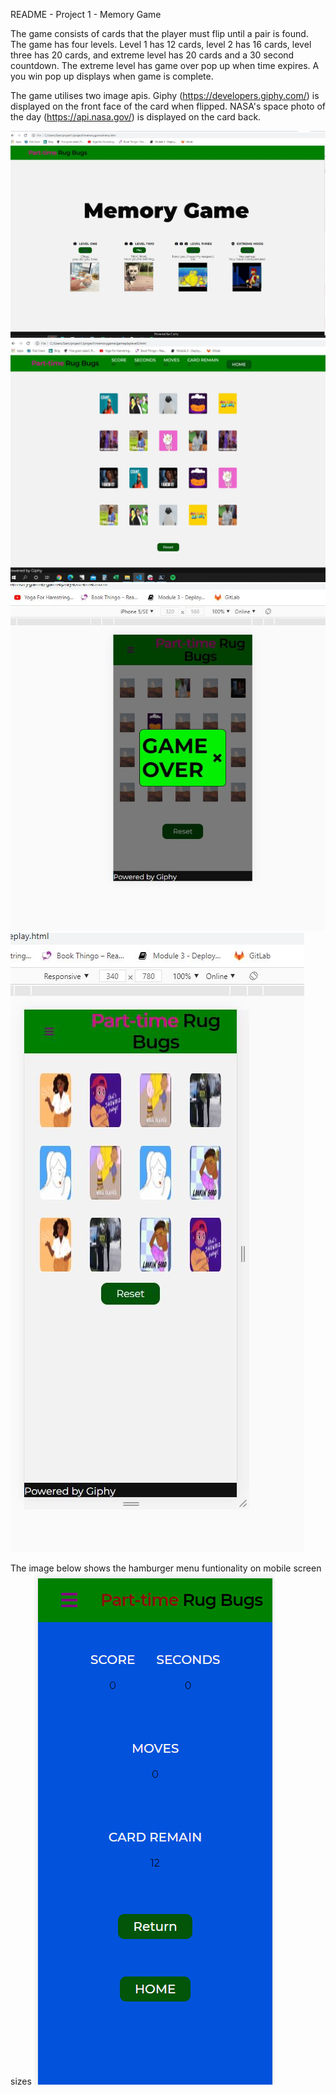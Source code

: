 README - Project 1 - Memory Game

The game consists of cards that the player must flip until a pair is found. The game has four levels. Level 1 has 
12 cards, level 2 has 16 cards, level three has 20 cards, and extreme level has 20 cards and a 30 second countdown.
The extreme level has game over pop up when time expires. A you win pop up displays when game is complete.

The game utilises two image apis. Giphy (https://developers.giphy.com/) is displayed on the front face of the card 
when flipped. NASA's space photo of the day (https://api.nasa.gov/) is displayed on the card back.

<img src=assets/images/menu.JPG>  
<img src=assets/images/level3.JPG>  
<img src=assets/images/extremegameover.JPG>  
<img src=assets/images/level1.JPG>  

The image below shows the hamburger menu funtionality on mobile screen sizes
<img src= assets/images/hamburgermenupage.png>

